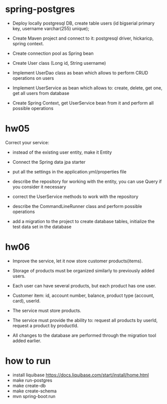 # spring-postgres

- Deploy locally postgresql DB, create table users (id bigserial primary key, username varchar(255) unique);

- Create Maven project and connect to it: postgresql driver, hickaricp, spring context.

- Create connection pool as Spring bean

- Create User class (Long id, String username)

- Implement UserDao class as bean which allows to perform CRUD operations on users

- Implement UserService as bean which allows to: create, delete, get one, get all users from database

- Create Spring Context, get UserService bean from it and perform all possible operations

# hw05

Correct your service:

- instead of the existing user entity, make it Entity

- Connect the Spring data jpa starter

- put all the settings in the application.yml/properties file

- describe the repository for working with the entity, you can use Query if you consider it necessary

- correct the UserService methods to work with the repository

- describe the CommandLineRunner class and perform possible operations

- add a migration to the project to create database tables, initialize the test data set in the database

# hw06

- Improve the service, let it now store customer products(items).

- Storage of products must be organized similarly to previously added users.

- Each user can have several products, but each product has one user.

- Customer item: id, account number, balance, product type (account, card), userId.

- The service must store products.

- The service must provide the ability to: request all products by userId, request a product by productId.

- All changes to the database are performed through the migration tool added earlier.

# how to run

- install liquibase https://docs.liquibase.com/start/install/home.html
- make run-postgres
- make create-db
- make create-schema
- mvn spring-boot:run